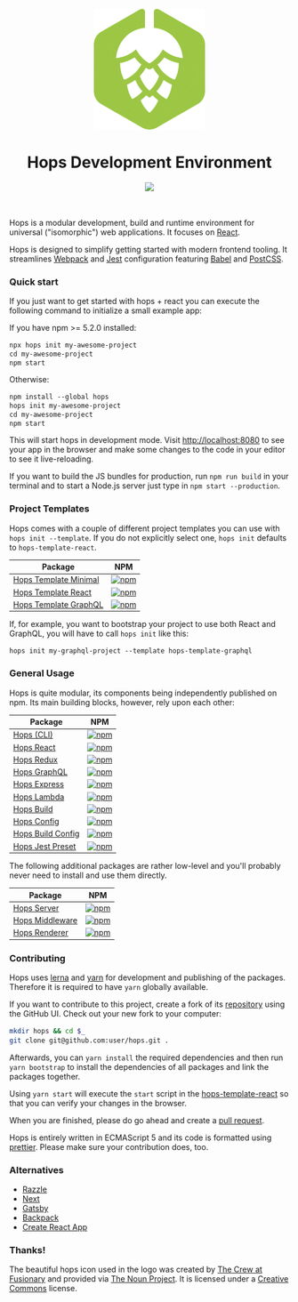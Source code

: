 <p align="center">
  <img
    width="200"
    height="217"
    src="https://github.com/xing/hops/blob/master/logo.png?raw=true"
  />
</p>

<h1 align="center">Hops Development Environment</h1>

<p align="center">
  <a href="https://travis-ci.org/xing/hops">
    <img src="https://img.shields.io/travis/xing/hops.svg">
  </a>
</p>
<p>&nbsp;</p>

Hops is a modular development, build and runtime environment for universal ("isomorphic") web applications. It focuses on [React](https://facebook.github.io/react/).

Hops is designed to simplify getting started with modern frontend tooling. It streamlines [Webpack](https://webpack.js.org) and [Jest](https://facebook.github.io/jest/) configuration featuring [Babel](https://babeljs.io) and [PostCSS](http://postcss.org).

### Quick start

If you just want to get started with hops + react you can execute the following command to initialize a small example app:

If you have npm >= 5.2.0 installed:

```shell
npx hops init my-awesome-project
cd my-awesome-project
npm start
```

Otherwise:

```shell
npm install --global hops
hops init my-awesome-project
cd my-awesome-project
npm start
```

This will start hops in development mode. Visit [http://localhost:8080](http://localhost:8080) to see your app in the browser and make some changes to the code in your editor to see it live-reloading.

If you want to build the JS bundles for production, run `npm run build` in your terminal and to start a Node.js server just type in `npm start --production`.

### Project Templates

Hops comes with a couple of different project templates you can use with `hops init --template`. If you do not explicitly select one, `hops init` defaults to `hops-template-react`.

| Package                                                                                     | NPM                                                                                                                   |
| ------------------------------------------------------------------------------------------- | --------------------------------------------------------------------------------------------------------------------- |
| [Hops Template Minimal](https://github.com/xing/hops/tree/master/packages/template-minimal) | [![npm](https://img.shields.io/npm/v/hops-template-minimal.svg)](https://www.npmjs.com/package/hops-template-minimal) |
| [Hops Template React](https://github.com/xing/hops/tree/master/packages/template-react)     | [![npm](https://img.shields.io/npm/v/hops-template-react.svg)](https://www.npmjs.com/package/hops-template-react)     |
| [Hops Template GraphQL](https://github.com/xing/hops/tree/master/packages/template-graphql) | [![npm](https://img.shields.io/npm/v/hops-template-graphql.svg)](https://www.npmjs.com/package/hops-template-graphql) |

If, for example, you want to bootstrap your project to use both React and GraphQL, you will have to call `hops init` like this:

```shell
hops init my-graphql-project --template hops-template-graphql
```

### General Usage

Hops is quite modular, its components being independently published on npm. Its main building blocks, however, rely upon each other:

| Package                                                                             | NPM                                                                                                           |
| ----------------------------------------------------------------------------------- | ------------------------------------------------------------------------------------------------------------- |
| [Hops (CLI)](https://github.com/xing/hops/tree/master/packages/cli)                 | [![npm](https://img.shields.io/npm/v/hops.svg)](https://www.npmjs.com/package/hops-cli)                       |
| [Hops React](https://github.com/xing/hops/tree/master/packages/react)               | [![npm](https://img.shields.io/npm/v/hops-react.svg)](https://www.npmjs.com/package/hops-react)               |
| [Hops Redux](https://github.com/xing/hops/tree/master/packages/redux)               | [![npm](https://img.shields.io/npm/v/hops-redux.svg)](https://www.npmjs.com/package/hops-redux)               |
| [Hops GraphQL](https://github.com/xing/hops/tree/master/packages/graphql)           | [![npm](https://img.shields.io/npm/v/hops-graphql.svg)](https://www.npmjs.com/package/hops-graphql)           |
| [Hops Express](https://github.com/xing/hops/tree/master/packages/express)           | [![npm](https://img.shields.io/npm/v/hops-express.svg)](https://www.npmjs.com/package/hops-express)           |
| [Hops Lambda](https://github.com/xing/hops/tree/master/packages/lambda)             | [![npm](https://img.shields.io/npm/v/hops-lambda.svg)](https://www.npmjs.com/package/hops-lambda)             |
| [Hops Build](https://github.com/xing/hops/tree/master/packages/build)               | [![npm](https://img.shields.io/npm/v/hops-build.svg)](https://www.npmjs.com/package/hops-build)               |
| [Hops Config](https://github.com/xing/hops/tree/master/packages/config)             | [![npm](https://img.shields.io/npm/v/hops-config.svg)](https://www.npmjs.com/package/hops-config)             |
| [Hops Build Config](https://github.com/xing/hops/tree/master/packages/build-config) | [![npm](https://img.shields.io/npm/v/hops-build-config.svg)](https://www.npmjs.com/package/hops-build-config) |
| [Hops Jest Preset](https://github.com/xing/hops/tree/master/packages/jest-preset)   | [![npm](https://img.shields.io/npm/v/jest-preset-hops.svg)](https://www.npmjs.com/package/jest-preset-hops)   |

The following additional packages are rather low-level and you'll probably never need to install and use them directly.

| Package                                                                         | NPM                                                                                                       |
| ------------------------------------------------------------------------------- | --------------------------------------------------------------------------------------------------------- |
| [Hops Server](https://github.com/xing/hops/tree/master/packages/server)         | [![npm](https://img.shields.io/npm/v/hops-server.svg)](https://www.npmjs.com/package/hops-server)         |
| [Hops Middleware](https://github.com/xing/hops/tree/master/packages/middleware) | [![npm](https://img.shields.io/npm/v/hops-middleware.svg)](https://www.npmjs.com/package/hops-middleware) |
| [Hops Renderer](https://github.com/xing/hops/tree/master/packages/renderer)     | [![npm](https://img.shields.io/npm/v/hops-renderer.svg)](https://www.npmjs.com/package/hops-renderer)     |

### Contributing

Hops uses [lerna](https://github.com/lerna/lerna) and [yarn](https://yarnpkg.com/en/) for development and publishing of the packages. Therefore it is required to have `yarn` globally available.

If you want to contribute to this project, create a fork of its [repository](https://github.com/xing/hops/fork) using the GitHub UI. Check out your new fork to your computer:

```bash
mkdir hops && cd $_
git clone git@github.com:user/hops.git .
```

Afterwards, you can `yarn install` the required dependencies and then run `yarn bootstrap` to install the dependencies of all packages and link the packages together.

Using `yarn start` will execute the `start` script in the [hops-template-react](https://github.com/xing/hops/tree/master/packages/template-react) so that you can verify your changes in the browser.

When you are finished, please do go ahead and create a [pull request](https://help.github.com/articles/creating-a-pull-request/).

Hops is entirely written in ECMAScript 5 and its code is formatted using [prettier](https://prettier.io). Please make sure your contribution does, too.

### Alternatives

* [Razzle](https://github.com/jaredpalmer/razzle)
* [Next](https://github.com/zeit/next.js/)
* [Gatsby](https://github.com/gatsbyjs/gatsby)
* [Backpack](https://github.com/palmerhq/backpack)
* [Create React App](https://github.com/facebook/create-react-app)

### Thanks!

The beautiful hops icon used in the logo was created by [The Crew at Fusionary](https://thenounproject.com/fusionary/) and provided via [The Noun Project](https://thenounproject.com/term/hops/9254/). It is licensed under a [Creative Commons](http://creativecommons.org/licenses/by/3.0/us/) license.
